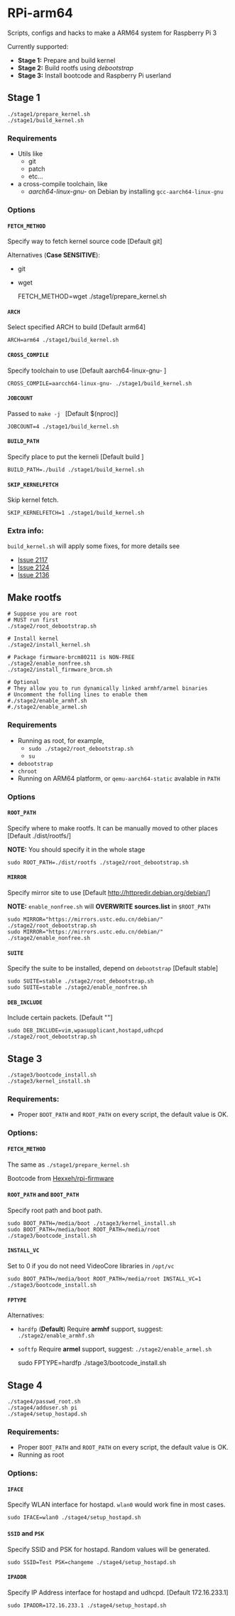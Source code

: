 # RPi-arm64
Scripts, configs and hacks to make a ARM64 system for Raspberry Pi 3

Currently supported:

* **Stage 1:** Prepare and build kernel
* **Stage 2:** Build rootfs using _debootstrap_
* **Stage 3:** Install bootcode and Raspberry Pi userland

## Stage 1
```
./stage1/prepare_kernel.sh
./stage1/build_kernel.sh
```

### Requirements
* Utils like
    * git
    * patch
    * etc...
* a cross-compile toolchain, like
    * _aarch64-linux-gnu-_ on Debian by installing `gcc-aarch64-linux-gnu`

### Options
#### `FETCH_METHOD`
Specify way to fetch kernel source code [Default git]

Alternatives (**Case SENSITIVE**):

* git
* wget

    FETCH_METHOD=wget ./stage1/prepare_kernel.sh

#### `ARCH`
Select specified ARCH to build [Default arm64]

    ARCH=arm64 ./stage1/build_kernel.sh
#### `CROSS_COMPILE`
Specify toolchain to use [Default aarch64-linux-gnu- ]

    CROSS_COMPILE=aarcch64-linux-gnu- ./stage1/build_kernel.sh
#### `JOBCOUNT`
Passed to `make -j ` [Default $(nproc)]

    JOBCOUNT=4 ./stage1/build_kernel.sh

#### `BUILD_PATH`
Specify place to put the kerneli [Default build ]

    BUILD_PATH=./build ./stage1/build_kernel.sh
#### `SKIP_KERNELFETCH`
Skip kernel fetch.

    SKIP_KERNELFETCH=1 ./stage1/build_kernel.sh

### Extra info:
`build_kernel.sh` will apply some fixes, for more details see

 * [Issue 2117](https://github.com/raspberrypi/linux/issues/2117)
 * [Issue 2124](https://github.com/raspberrypi/linux/issues/2124)
 * [Issue 2136](https://github.com/raspberrypi/linux/issues/2136)

## Make rootfs
```
# Suppose you are root
# MUST run first
./stage2/root_debootstrap.sh

# Install kernel
./stage2/install_kernel.sh

# Package firmware-brcm80211 is NON-FREE
./stage2/enable_nonfree.sh
./stage2/install_firmware_brcm.sh

# Optional
# They allow you to run dynamically linked armhf/armel binaries
# Uncomment the folling lines to enable them
#./stage2/enable_armhf.sh
#./stage2/enable_armel.sh

```

### Requirements
* Running as root, for example,
    * `sudo ./stage2/root_debootstrap.sh`
    * `su`
* `debootstrap`
* `chroot`
* Running on ARM64 platform, or `qemu-aarch64-static` avalable in `PATH`

### Options
#### `ROOT_PATH`
Specify where to make rootfs.
It can be manually moved to other places [Default ./dist/rootfs/]

**NOTE:** You should specify it in the whole stage

    sudo ROOT_PATH=./dist/rootfs ./stage2/root_debootstrap.sh

#### `MIRROR`
Specify mirror site to use [Default http://httpredir.debian.org/debian/]

**NOTE:** `enable_nonfree.sh` will **OVERWRITE sources.list** in `$ROOT_PATH`

    sudo MIRROR="https://mirrors.ustc.edu.cn/debian/" ./stage2/root_debootstrap.sh
    sudo MIRROR="https://mirrors.ustc.edu.cn/debian/" ./stage2/enable_nonfree.sh

#### `SUITE`
Specify the suite to be installed, depend on `debootstrap` [Default stable]

    sudo SUITE=stable ./stage2/root_debootstrap.sh
    sudo SUITE=stable ./stage2/enable_nonfree.sh

#### `DEB_INCLUDE`
Include certain packets. [Default ""]

    sudo DEB_INCLUDE=vim,wpasupplicant,hostapd,udhcpd ./stage2/root_debootstrap.sh

## Stage 3
```
./stage3/bootcode_install.sh
./stage3/kernel_install.sh
```
### Requirements:
* Proper `BOOT_PATH` and `ROOT_PATH` on every script, the default value is OK.

### Options:
#### `FETCH_METHOD`
The same as `./stage1/prepare_kernel.sh`

Bootcode from [Hexxeh/rpi-firmware](https://github.com/Hexxeh/rpi-firmware)

#### `ROOT_PATH` and `BOOT_PATH`
Specify root path and boot path.

    sudo BOOT_PATH=/media/boot ./stage3/kernel_install.sh
    sudo BOOT_PATH=/media/boot ROOT_PATH=/media/root ./stage3/bootcode_install.sh

#### `INSTALL_VC`
Set to 0 if you do not need VideoCore libraries in `/opt/vc`

    sudo BOOT_PATH=/media/boot ROOT_PATH=/media/root INSTALL_VC=1 ./stage3/bootcode_install.sh

#### `FPTYPE`
Alternatives:

* `hardfp` (**Default**)
    Require **armhf** support, suggest: `./stage2/enable_armhf.sh`
* `softfp`
    Require **armel** support, suggest: `./stage2/enable_armel.sh`


    sudo FPTYPE=hardfp ./stage3/bootcode_install.sh

## Stage 4
```
./stage4/passwd_root.sh
./stage4/adduser.sh pi
./stage4/setup_hostapd.sh
```
### Requirements:
* Proper `BOOT_PATH` and `ROOT_PATH` on every script, the default value is OK.
* Running as root

### Options:
#### `IFACE`
Specify WLAN interface for hostapd.
`wlan0` would work fine in most cases.

    sudo IFACE=wlan0 ./stage4/setup_hostapd.sh

#### `SSID` and `PSK`
Specify SSID and PSK for hostapd.
Random values will be generated.

    sudo SSID=Test PSK=changeme ./stage4/setup_hostapd.sh

#### `IPADDR`
Specify IP Address interface for hostapd and udhcpd. [Default 172.16.233.1]

    sudo IPADDR=172.16.233.1 ./stage4/setup_hostapd.sh

